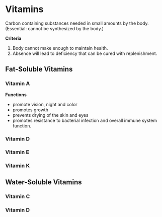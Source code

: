 # Vitamins 
Carbon containing substances needed in small amounts by the body. (Essential: cannot be synthesized by the body.)

**Criteria**
1. Body cannot make enough to maintain health.
2. Absence will lead to deficiency that can be cured with replenishment. 

## Fat-Soluble Vitamins
### Vitamin A
**Functions** 
- promote vision, night and color
- promotes growth
- prevents drying of the skin and eyes
- promotes resistance to bacterial infection and overall immune system function.
### Vitamin D
### Vitamin E
### Vitamin K
## Water-Soluble Vitamins
### Vitamin C
### Vitamin D